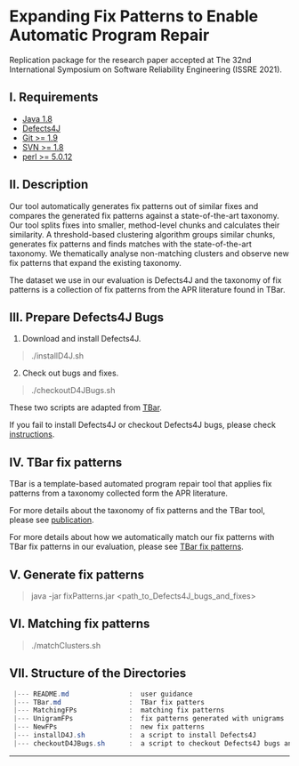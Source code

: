 # Expanding Fix Patterns to Enable Automatic Program Repair
Replication package for the research paper accepted at The 32nd International Symposium on Software Reliability Engineering (ISSRE 2021).


I. Requirements
---------------
 - [Java 1.8](https://www.oracle.com/technetwork/java/javase/downloads/java-archive-downloads-javase7-521261.html)
 - [Defects4J](https://github.com/rjust/defects4j)
 - [Git >= 1.9](https://git-scm.com/downloads)
 - [SVN >= 1.8](https://subversion.apache.org/packages.html)
 - [perl >= 5.0.12](https://www.perl.org/get.html)


II. Description
---------------
Our tool automatically generates fix patterns out of similar fixes and compares the generated fix patterns against a state-of-the-art taxonomy. Our tool splits fixes into smaller, method-level chunks and calculates their similarity. A threshold-based clustering algorithm groups similar chunks, generates fix patterns and finds matches with the state-of-the-art taxonomy. We thematically analyse non-matching clusters and observe new fix patterns that expand the existing taxonomy.

The dataset we use in our evaluation is Defects4J and the taxonomy of fix patterns is a collection of fix patterns from the APR literature found in TBar.

III. Prepare Defects4J Bugs
---------------------------
 1. Download and install Defects4J.
 > ./installD4J.sh
 
 2. Check out bugs and fixes.
 > ./checkoutD4JBugs.sh
     
 These two scripts are adapted from [TBar](https://github.com/TruX-DTF/TBar).

 If you fail to install Defects4J or checkout Defects4J bugs, please check [instructions](https://github.com/rjust/defects4j#steps-to-set-up-defects4j).


 IV. TBar fix patterns
 ---------------------
 
 TBar is a template-based automated program repair tool that applies fix patterns from a taxonomy collected form the APR literature.
 
 For more details about the taxonomy of fix patterns and the TBar tool, please see [publication](https://dl.acm.org/doi/10.1145/3293882.3330577).
 
 For more details about how we automatically match our fix patterns with TBar fix patterns in our evaluation, please see [TBar fix patterns](https://github.com/35fjq0/fixPatterns/blob/main/TBarFixPatterns.md).
 
 V. Generate fix patterns
 ------------------------
 > java -jar fixPatterns.jar <path_to_Defects4J_bugs_and_fixes>
 
 VI. Matching fix patterns
 -------------------------
 > ./matchClusters.sh
 
 VII. Structure of the Directories
 -------------------------------
 ```powershell
  |--- README.md               :  user guidance
  |--- TBar.md                 :  TBar fix patters
  |--- MatchingFPs             :  matching fix patterns
  |--- UnigramFPs              :  fix patterns generated with unigrams
  |--- NewFPs                  :  new fix patterns
  |--- installD4J.sh           :  a script to install Defects4J
  |--- checkoutD4JBugs.sh      :  a script to checkout Defects4J bugs and fixes


```

----
